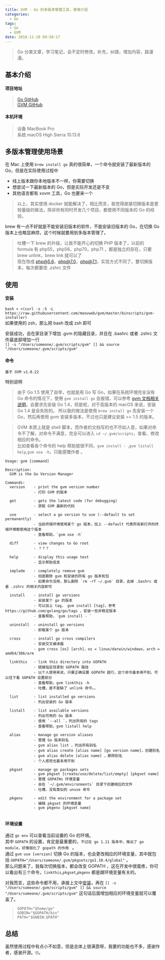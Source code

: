 ```yaml
---
title: GVM - Go 的多版本管理工具，使用介绍
categories:
  - Go 
tags:
  - Go
  - GVM 
date: 2018-11-28 09:58:17
---
```

> Go 分类文章，学习笔记，会不定时修改，补充，纠错，增加内容，路漫漫。

## 基本介绍
#### 项目地址
> [Go GitHub](https://github.com/golang/go)  
> [GVM GitHub](https://github.com/moovweb/gvm)   
<!-- more --> 

#### 本机环境
> 设备 MacBook Pro  
> 系统 macOS High Sierra 10.13.6   

## 多版本管理使用场景
在 Mac 上使用 `brew install go` 真的很简单，一个命令就安装了最新版本的 Go，但是在实际使用过程中
- 线上版本跟你本地版本不一样，你需要切换
- 想尝试一下最新版本的 Go，但是实际开发还是不变
- 其他语言都有 xxvm 工具，Go 也要来一个 

> 以上，其实使用 docker 就能解决了，相比而言，我觉得直接切换版本是更轻量级的做法，除非你有同时开发几个项目，都使用不同版本的 Go 的经验。

brew 有一点不好就是不能安装旧版本的软件，不能安装旧版本的 Go，在切换 Go 版本上也略显麻烦，这个时候就要用到多版本管理了。

> 吐槽一下 brew 的升级，让我不能开心的切换 PHP 版本了，以前的 formula 有 php55，php56，php70，php71 ，都是独立的存在，只要 brew unlink，brew link 就可以了   
> 现在改成 php@5.6，php@7.0，php@7.1，实现方式不同了，要切换版本，每次都要改 .zshrc 文件  

## 使用
#### 安装

`bash < <(curl -s -S -L https://raw.githubusercontent.com/moovweb/gvm/master/binscripts/gvm-installer)`   
如果使用的 zsh，那么把 bash 改成 zsh 即可  

安装成功，会在家目录下增加 .gvm 的隐藏目录，并且在 .bashrc 或者 .zshrc 文件最底部增加一行  
`[[ -s "/Users/someone/.gvm/scripts/gvm" ]] && source "/Users/someone/.gvm/scripts/gvm"`   

#### 命令

`基于 GVM v1.0.22 `  

特别说明 
> 由于 Go 1.5 使用了自举，也就是用 Go 写 Go，如果在系统环境完全没有 Go 命令的情况下，使用 `gvm install go` 会报错，可以参考 [gvm 文档相关说明](https://github.com/moovweb/gvm#a-note-on-compiling-go-15)，会要求先安装 Go 1.4，但是呢，对于高版本的 macOS 来说，安装 Go 1.4 是会失败的。
所以我的做法是使用 `brew install go` 先安装一个 Go，然后再使用 gvm 安装多版本，不过也只是建议安装 >= 1.5 的版本。  

> GVM 本质上就是 shell 脚本，而作者的文档写的也不尽如人意，如果对命令不了解，对命令不满意，完全可以进入 `cd ~/.gvm/scripts`，查看、修改相应的命令。  
> 比如查看各个命令的 help 帮助就很不同，`gvm install - `,`gvm listall help`,`gvm use -h`，只能感慨作者 。

```text
Usage: gvm [command]

Description:
  GVM is the Go Version Manager

Commands:
  version    - print the gvm version number
             - 打印 GVM 的版本
             
  get        - gets the latest code (for debugging)
             - 获取 GVM 最新的代码
             
  use        - select a go version to use (--default to set permanently)
             - 当前终端环境使用某个 go 版本，加上 --default 代表所有新打开的终端环境都使用这个版本
             - 查看帮助，`gvm use -h`
             
  diff       - view changes to Go root
             - ？？？
             
  help       - display this usage text
             - 显示帮助信息
  
  implode    - completely remove gvm
             - 彻底删除 gvm 和安装的所有 go 版本和包
             - 如果命令没用，那么删除 `rm -rf ~/.gvm` 目录，去掉 .bashrc 或者 .zshrc 的相关内容即可  
  
  install    - install go versions
             - 安装某个 go 的版本
             - 可以加上 tag， gvm install [tag]，参考 https://github.com/golang/go/tags ，安装一些非稳定版本  
             - 查看帮助，`gvm install - `
             
  uninstall  - uninstall go versions
             - 卸载某个 go 版本
             
  cross      - install go cross compilers
             - 安装交叉编译器
             - gvm cross [os] [arch]，os = linux/darwin/windows，arch = amd64/386/arm
  
  linkthis   - link this directory into GOPATH
             - 链接指定目录到 GOPATH 路径
             - 以个人使用来说，只要正确设置 GOPATH 就行，这个命令基本用不到，可以往下看 GOPATH 设置部分
             - 查看帮助，gvm linkthis -h
             - 吐槽，是不是缺了 unlink 命令。。
             
  list       - list installed go versions
             - 列出安装的 Go 版本
             
  listall    - list available versions
             - 列出可用的 Go 版本
             - 使用 `--all `，列出所有的 tags 
             - 查看帮助，gvm listall help
             
  alias      - manage go version aliases
             - 管理 Go 版本别名
             - gvm alias list ，列出所有别名
             - gvm alias create [alias name] [go version name]，创建别名
             - gvm alias delete [alias name] ，删除别名
             - 个人感觉也基本用不到
             
  pkgset     - manage go packages sets
             - gvm pkgset [create/use/delete/list/empty] [pkgset name] 
             - 管理 GOPATHs 环境变量
             - 会在 `~/.gvm/environments` 目录下创建相应的文件
             - 吐槽，没有类似的 unuse 命令 
             
  pkgenv     - edit the environment for a package set
             - 编辑 pkgset 的环境变量
             - gvm pkgenv [pkgset name] 
  
```   
  
  
#### 环境设置  
通过 `go env` 可以查看当前设置的 Go 的环境。    
其中 `GOPATH` 的设置，肯定是最重要的，`不过在 go 1.11 版本中，推出了 go module，好像弱化了 gopath 的作用 ` 。    
通过 `gvm use [version]` 切换 Go 的版本，也会更改相应的环境变量，其中就包括 `GOPATH="/Users/someone/.gvm/pkgsets/go1.10.4/global"` 。    
那么问题来了，我每次切换版本，都会改变 GOPATH ，这在开发中很蛋疼，你可以看出有三个命令，`linkthis`,`pkgset`,`pkgenv` 都是跟环境变量有关的。    

对我而言，这些命令都不用，承接上文中[安装](#安装)，再在 `[[ -s "/Users/someone/.gvm/scripts/gvm" ]] && source "/Users/someone/.gvm/scripts/gvm"` 这句话后面增加相应的环境变量就可以覆盖了。    


>
>`GOPATH="$home/go"`  
>`GOBIN="$GOPATH/bin"`  
>`PATH="​$GOBIN:$PATH"`   


## 总结
虽然使用过程中有点小不如意，但是总体上很满意呀，我要的功能也不多，感谢作者，感谢开源。🙄。  




